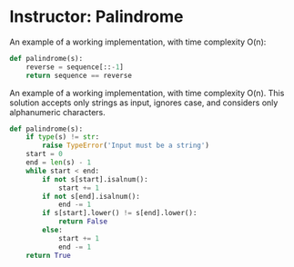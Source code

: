 # Instructor: Palindrome

An example of a working implementation, with time complexity O(n):

```python
def palindrome(s):
    reverse = sequence[::-1]
    return sequence == reverse
```

An example of a working implementation, with time complexity O(n). This solution accepts only strings as input, ignores case, and considers only alphanumeric characters. 

```python
def palindrome(s):
    if type(s) != str:
        raise TypeError('Input must be a string')
    start = 0
    end = len(s) - 1
    while start < end:
        if not s[start].isalnum():
            start += 1
        if not s[end].isalnum():
            end -= 1
        if s[start].lower() != s[end].lower():
            return False
        else:
            start += 1
            end -= 1
    return True
```
